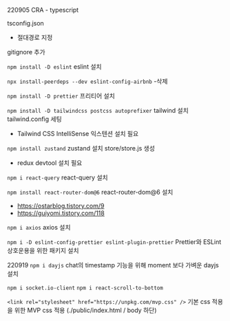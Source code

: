 220905
CRA - typescript

tsconfig.json

- 절대경로 지정

gitignore 추가

`npm install -D eslint`
eslint 설치

`npx install-peerdeps --dev eslint-config-airbnb` -삭제

`npm install -D prettier`
프리티어 설치

`npm install -D tailwindcss postcss autoprefixer`
tailwind 설치
tailwind.config 세팅

- Tailwind CSS IntelliSense 익스텐션 설치 필요

`npm install zustand`
zustand 설치
store/store.js 생성

- redux devtool 설치 필요

`npm i react-query`
react-query 설치

`npm install react-router-dom@6`
react-router-dom@6 설치

- https://ostarblog.tistory.com/9
- https://guiyomi.tistory.com/118

`npm i axios`
axios 설치

`npm i -D eslint-config-prettier eslint-plugin-prettier`
Prettier와 ESLint 상호운용을 위한 패키지 설치

220919
`npm i dayjs`
chat의 timestamp 기능을 위해 moment 보다 가벼운 dayjs 설치

`npm i socket.io-client`
`npm i react-scroll-to-bottom`

`<link rel="stylesheet" href="https://unpkg.com/mvp.css" />`
기본 css 적용을 위한 MVP css 적용 (./public/index.html / body 하단)
